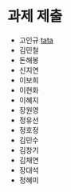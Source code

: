 # 과제 제출

* 고인규 [tata](../tata)
* 김민철
* 돈해봉
* 신지연
* 이보희
* 이현화
* 이혜지
* 장원영
* 정유선
* 정호정
* 김민수
* 김창기
* 김채연
* 장대석
* 정혜미
